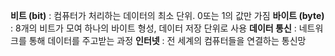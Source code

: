 
**비트 (bit)** : 컴퓨터가 처리하는 데이터의 최소 단위. 0또는 1의 값만 가짐
**바이트 (byte)** : 8개의 비트가 모여 하나의 바이트 형성, 데이터 저장 단위로 사용
**데이터 통신** : 네트워크를 통해 데이터를 주고받는 과정
**인터넷** : 전 세계의 컴퓨터들을 연결하는 통신망

